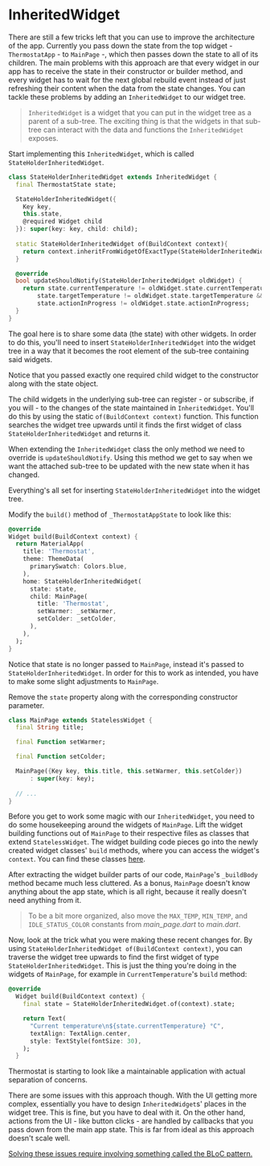 # InheritedWidget

There are still a few tricks left that you can use to improve the architecture of the app. Currently you pass down the state from the top widget - `ThermostatApp` - to `MainPage` -, which then passes down the state to all of its children. The main problems with this approach are that every widget in our app has to receive the state in their constructor or builder method, and every widget has to wait for the next global rebuild event instead of just refreshing their content when the data from the state changes. You can tackle these problems by adding an `InheritedWidget` to our widget tree.

> `InheritedWidget` is a widget that you can put in the widget tree as a parent of a sub-tree. The exciting thing is that the widgets in that sub-tree can interact with the data and functions the `InheritedWidget` exposes.

Start implementing this `InheritedWidget`, which is called `StateHolderInheritedWidget`.

```dart
class StateHolderInheritedWidget extends InheritedWidget {
  final ThermostatState state;

  StateHolderInheritedWidget({
    Key key,
    this.state,
    @required Widget child
  }): super(key: key, child: child);
    
  static StateHolderInheritedWidget of(BuildContext context){
    return context.inheritFromWidgetOfExactType(StateHolderInheritedWidget);
  }  

  @override
  bool updateShouldNotify(StateHolderInheritedWidget oldWidget) {
    return state.currentTemperature != oldWidget.state.currentTemperature &&
        state.targetTemperature != oldWidget.state.targetTemperature &&
        state.actionInProgress != oldWidget.state.actionInProgress;
  }
}
```

The goal here is to share some data (the state) with other widgets. In order to do this, you'll need to insert `StateHolderInheritedWidget` into the widget tree in a way that it becomes the root element of the sub-tree containing said widgets.

Notice that you passed exactly one required child widget to the constructor along with the state object.

The child widgets in the underlying sub-tree can register - or subscribe, if you will - to the changes of the state maintained in `InheritedWidget`. You'll do this by using the static `of(BuildContext context)` function. This function searches the widget tree upwards until it finds the first widget of class  `StateHolderInheritedWidget` and returns it.

When extending the `InheritedWidget` class the only method we need to override is `updateShouldNotify`. Using this method we get to say when we want the attached sub-tree to be updated with the new state when it has changed.

Everything's all set for inserting `StateHolderInheritedWidget` into the widget tree.

Modify the `build()` method of `_ThermostatAppState` to look like this:

```dart
@override
Widget build(BuildContext context) {
  return MaterialApp(
    title: 'Thermostat',
    theme: ThemeData(
      primarySwatch: Colors.blue,
    ),
    home: StateHolderInheritedWidget(
      state: state,
      child: MainPage(
        title: 'Thermostat',
        setWarmer: _setWarmer,
        setColder: _setColder,
      ),
    ),
  );
}
```

Notice that state is no longer passed to `MainPage`, instead it's passed to `StateHolderInheritedWidget`. In order for this to work as intended, you have to make some slight adjustments to `MainPage`.

Remove the `state` property along with the corresponding constructor parameter.

```dart
class MainPage extends StatelessWidget {
  final String title;

  final Function setWarmer;

  final Function setColder;

  MainPage({Key key, this.title, this.setWarmer, this.setColder})
      : super(key: key);
    
  // ...
}
```

Before you get to work some magic with our `InheritedWidget`, you need to do some housekeeping around the widgets of `MainPage`. Lift the widget building functions out of `MainPage` to their respective files as classes that extend `StatelessWidget`. The widget building code pieces go into the newly created widget  classes' `build` methods, where you can access the widget's `context`.  You can find these classes [here](.\projects\state_handling_demos\05_thermostat_with_inheritedwidget).

After extracting the widget builder parts of our code, `MainPage`'s `_buildBody` method became much less cluttered. As a bonus, `MainPage` doesn't know anything about the app state, which is all right, because it really doesn't need anything from it.

> To be a bit more organized, also move the `MAX_TEMP`, `MIN_TEMP`, and `IDLE_STATUS_COLOR` constants from *main_page.dart* to *main.dart*.

Now, look at the trick what you were making these recent changes for. By using `StateHolderInheritedWidget of(BuildContext context)`, you can traverse the widget tree upwards to find the first widget of type `StateHolderInheritedWidget`. This is just the thing you're doing in the widgets of `MainPage`, for example in `CurrentTemperature`'s `build` method:

```dart
@override
  Widget build(BuildContext context) {
    final state = StateHolderInheritedWidget.of(context).state;

    return Text(
      "Current temperature\n${state.currentTemperature} °C",
      textAlign: TextAlign.center,
      style: TextStyle(fontSize: 30),
    );
  }
```

Thermostat is starting to look like a maintainable application with actual separation of concerns.

There are some issues with this approach though. With the UI getting more complex, essentially you have to design `InheritedWidget`s' places in the widget tree. This is fine, but you have to deal with it. On the other hand, actions from the UI - like button clicks - are handled by callbacks that you pass down from the main app state. This is far from ideal as this approach doesn't scale well.

[Solving these issues require involving something called the BLoC pattern.](05_Manual_bloc.md) 

